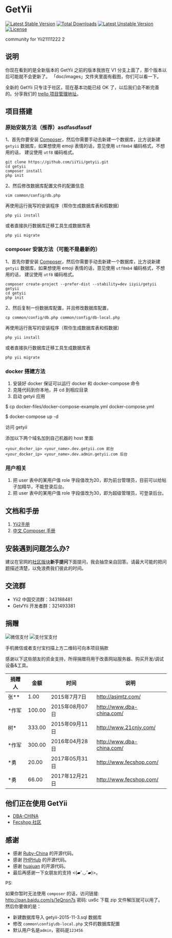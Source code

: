 GetYii
==================

[![Latest Stable Version](https://poser.pugx.org/iiyii/getyii/v/stable)](https://packagist.org/packages/iiyii/getyii) 
[![Total Downloads](https://poser.pugx.org/iiyii/getyii/downloads)](https://packagist.org/packages/iiyii/getyii) 
[![Latest Unstable Version](https://poser.pugx.org/iiyii/getyii/v/unstable)](https://packagist.org/packages/iiyii/getyii) 
[![License](https://poser.pugx.org/iiyii/getyii/license)](https://packagist.org/packages/iiyii/getyii)

community for Yii21111222
2
## 说明

你现在看到的是全新版本的 GetYii 之前的版本我放在 V1 分支上面了，那个版本以后可能就不会更新了。
「doc/images」文件夹里面有截图，你们可以看一下。

全新的 GetYii 只专注于社区，现在基本功能已经 OK 了，以后我们会不断完善的。分享我们的 [trello 项目管理地址](https://trello.com/b/rsZAtG1Y/getyii)。

## 项目搭建

### 原始安装方法（推荐）asdfasdfasdf

1、首先你要安装 [Composer](http://www.yiiframework.com/doc-2.0/guide-start-installation.html#installing-via-composer)，然后你需要手动去新建一个数据库，比方说新建 `getyii` 数据库，如果想使用 emoji 表情的话，意见使用 `utf8mb4` 编码格式，不想用的话，
建议使用 `utf8` 编码格式。

```
git clone https://github.com/iiYii/getyii.git
cd getyii
composer install
php init
```

2、然后修改数据库配置文件的配置信息

```
vim common/config/db.php
```

再使用运行我写的安装程序（帮你生成数据库表和假数据）

```
php yii install 
```

或者直接执行数据库迁移工具生成数据库表

```
php yii migrate 
```

### composer 安装方法（可能不是最新的）

1、首先你要安装 [Composer](http://www.yiiframework.com/doc-2.0/guide-start-installation.html#installing-via-composer)，然后你需要手动去新建一个数据库，比方说新建 `getyii` 数据库，如果想使用 emoji 表情的话，意见使用 `utf8mb4` 编码格式，不想用的话，
建议使用 `utf8` 编码格式。

```
composer create-project --prefer-dist --stability=dev iiyii/getyii getyii
cd getyii
php init
```

2、然后复制一份数据库配置，并且修改数据库配置，

```
cp common/config/db.php common/config/db-local.php
```

再使用运行我写的安装程序（帮你生成数据库表和假数据）

```
php yii install 
```

或者直接执行数据库迁移工具生成数据库表

```
php yii migrate 
```

### docker 搭建方法

1. 安装好 docker 保证可以运行 docker 和 docker-compose 命令
2. 克隆代码到你本地，并 cd 到相应目录
3. 启动 getyii 应用

$ cp docker-files/docker-compose-example.yml docker-compose.yml

$ docker-compose up -d

访问 getyii

添加以下两个域名加到自己机器的 host 里面

	<your_docker_ip> <your_name>.dev.getyii.com 前台
	<your_docker_ip> <your_name>.dev.admin.getyii.com 后台

### 用户相关

1. 把 user 表中的某用户值 role 字段值改为20，即为前台管理员，目前可以给帖子加精华，不能登录后台。
1. 把 user 表中的某用户值 role 字段值改为30，即为超级管理员，可登录后台。


## 文档和手册

1. [Yii2手册](http://book.getyii.com)
2. [中文 Composer 手册](http://docs.phpcomposer.com/)


## 安装遇到问题怎么办?

建议在官网的[社区版块](http://www.getyii.com/topic/default/create)**新手提问**下面提问，我会抽空亲自回答。请最大可能的把问题描述清楚，以免浪费我们彼此的时间。

## 交流群

- Yii2 中国交流群：343188481
- Get√Yii 开发者群：321493381

## 捐赠

![微信支付](https://raw.githubusercontent.com/iiYii/getyii/master/wechat-pay.png)
![支付宝支付](https://raw.githubusercontent.com/iiYii/getyii/master/ali-pay.png)

手机微信或者支付宝扫描上方二维码可向本项目捐款


感谢以下这些朋友的资金支持，所得捐赠将用于改善网站服务器、购买开发/调试设备&工具。


捐赠人    | 金额 | 时间 | 说明
-------|------|------ | ------
张**  | 1.00  | 2015年7月7日 | http://asjmtz.com/
*作军  | 100.00 | 2015年08月07日 | http://www.dba-china.com/
树*  | 333.00 | 2015年09月11日 | http://www.21cnjy.com/
*作军  | 300.00 | 2016年04月28日 | http://www.dba-china.com/
*勇  | 20.00 | 2017年05月31日 | http://www.fecshop.com/
*勇  | 66.00 | 2017年12月21日 | http://www.fecshop.com/


## 他们正在使用 GetYii

- [DBA-CHINA](http://www.dba-china.com/)
- [Fecshop 社区](http://www.fecshop.com/)

## 感谢

- 感谢 [Ruby-China](https://github.com/ruby-china/ruby-china) 的开源代码。
- 感谢 [PHPHub](https://github.com/summerblue/phphub) 的开源代码。
- 感谢 [huajuan](https://github.com/callmez/huajuan) 的开源代码。
- 最后再感谢一下女朋友的支持 <(▰˘◡˘▰)>。

PS:

如果你暂时无法使用 `composer` 的话，访问链接: <http://pan.baidu.com/s/1eQnsn7s> 密码: ux6c 下载 zip 文件解压就可以用了。然后你要做的是：

- 新建数据库导入 getyii-2015-11-3.sql 数据库
- 修改 `common\config\db-local.php` 文件的数据库配置
- 默认用户名是`admin`，密码是`123456`
